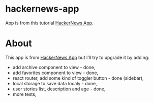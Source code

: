 # hackernews-app

App is from this tutorial [HackerNews App](https://www.youtube.com/watch?v=7DLRJj1YjvQ).

# About

This app is from [HackerNews App](https://www.youtube.com/watch?v=7DLRJj1YjvQ) but I'll try to upgrade it by adding:

- add archive component to view - done,
- add favorites component to view - done,
- react router, add some kind of toggler button - done (sidebar),
- local storage to save data localy - done,
- user stories list, description and age - done,
- more tests,
